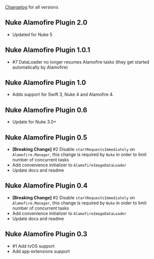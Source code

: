 [Changelog](https://github.com/kean/Nuke-Alamofire-Plugin/releases) for all versions

## Nuke Alamofire Plugin 2.0

- Updated for Nuke 5

## Nuke Alamofire Plugin 1.0.1

- #7 DataLoader no longer resumes Alamofire tasks (they get started automatically by Alamofire)

## Nuke Alamofire Plugin 1.0

- Adds support for Swift 3, Nuke 4 and Alamofire 4.

## Nuke Alamofire Plugin 0.6

- Update for Nuke 3.0+

## Nuke Alamofire Plugin 0.5

- **[Breaking Change]** #2 Disable `startRequestsImmediately` on `Alamofire.Manager`, this change is required by `Nuke` in order to limit number of concurrent tasks
- Add convenience initializer to `AlamofireImageDataLoader`
- Update docs and readme

## Nuke Alamofire Plugin 0.4

- **[Breaking Change]** #2 Disable `startRequestsImmediately` on `Alamofire.Manager`, this change is required by `Nuke` in order to limit number of concurrent tasks
- Add convenience initializer to `AlamofireImageDataLoader`
- Update docs and readme

## Nuke Alamofire Plugin 0.3

- #1 Add tvOS support
- Add app extensions support
